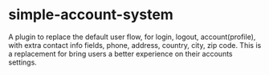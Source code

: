 # simple-account-system
A plugin to replace the default user flow, for login, logout, account(profile), with extra contact info fields, phone, address, country, city, zip code. This is a replacement for bring users a better experience on their accounts settings.
